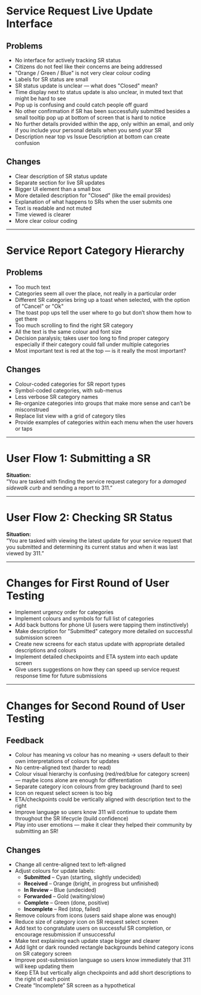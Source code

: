 # Service Request Live Update Interface

## Problems
- No interface for actively tracking SR status  
- Citizens do not feel like their concerns are being addressed  
- "Orange / Green / Blue" is not very clear colour coding  
- Labels for SR status are small  
- SR status update is unclear — what does "Closed" mean?  
- Time display next to status update is also unclear, in muted text that might be hard to see  
- Pop up is confusing and could catch people off guard  
- No other confirmation if SR has been successfully submitted besides a small tooltip pop up at bottom of screen that is hard to notice  
- No further details provided within the app, only within an email, and only if you include your personal details when you send your SR  
- Description near top vs Issue Description at bottom can create confusion  

## Changes
- Clear description of SR status update  
- Separate section for live SR updates  
- Bigger UI element than a small box  
- More detailed description for "Closed" (like the email provides)  
- Explanation of what happens to SRs when the user submits one  
- Text is readable and not muted  
- Time viewed is clearer  
- More clear colour coding  

---

# Service Report Category Hierarchy

## Problems
- Too much text  
- Categories seem all over the place, not really in a particular order  
- Different SR categories bring up a toast when selected, with the option of "Cancel" or "Ok"  
- The toast pop ups tell the user where to go but don’t show them how to get there  
- Too much scrolling to find the right SR category  
- All the text is the same colour and font size  
- Decision paralysis; takes user too long to find proper category especially if their category could fall under multiple categories  
- Most important text is red at the top — is it really the most important?  

## Changes
- Colour-coded categories for SR report types  
- Symbol-coded categories, with sub-menus  
- Less verbose SR category names  
- Re-organize categories into groups that make more sense and can’t be misconstrued  
- Replace list view with a grid of category tiles  
- Provide examples of categories within each menu when the user hovers or taps  

---

# User Flow 1: Submitting a SR
**Situation:**  
“You are tasked with finding the service request category for a *damaged sidewalk curb* and sending a report to 311.”

---

# User Flow 2: Checking SR Status
**Situation:**  
“You are tasked with viewing the latest update for your service request that you submitted and determining its current status and when it was last viewed by 311.”

---

# Changes for First Round of User Testing
- Implement urgency order for categories  
- Implement colours and symbols for full list of categories  
- Add back buttons for phone UI (users were tapping them instinctively)  
- Make description for "Submitted" category more detailed on successful submission screen  
- Create new screens for each status update with appropriate detailed descriptions and colours  
- Implement detailed checkpoints and ETA system into each update screen  
- Give users suggestions on how they can speed up service request response time for future submissions  

---

# Changes for Second Round of User Testing

## Feedback
- Colour has meaning vs colour has no meaning → users default to their own interpretations of colours for updates  
- No centre-aligned text (harder to read)  
- Colour visual hierarchy is confusing (red/red/blue for category screen) — maybe icons alone are enough for differentiation  
- Separate category icon colours from grey background (hard to see)  
- Icon on request select screen is too big  
- ETA/checkpoints could be vertically aligned with description text to the right  
- Improve language so users know 311 will continue to update them throughout the SR lifecycle (build confidence)  
- Play into user emotions — make it clear they helped their community by submitting an SR!  

## Changes
- Change all centre-aligned text to left-aligned  
- Adjust colours for update labels:
  - **Submitted** – Cyan (starting, slightly undecided)  
  - **Received** – Orange (bright, in progress but unfinished)  
  - **In Review** – Blue (undecided)  
  - **Forwarded** – Gold (waiting/slow)  
  - **Complete** – Green (done, positive)  
  - **Incomplete** – Red (stop, failed)  
- Remove colours from icons (users said shape alone was enough)  
- Reduce size of category icon on SR request select screen  
- Add text to congratulate users on successful SR completion, or encourage resubmission if unsuccessful  
- Make text explaining each update stage bigger and clearer  
- Add light or dark rounded rectangle backgrounds behind category icons on SR category screen  
- Improve post-submission language so users know immediately that 311 will keep updating them  
- Keep ETA but vertically align checkpoints and add short descriptions to the right of each point  
- Create “Incomplete” SR screen as a hypothetical  